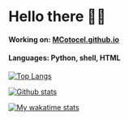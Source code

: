 # Hello there 👋🏻

#### Working on: [MCotocel.github.io](https://MCotocel.github.io)
#### Languages: Python, shell, HTML

[![Top Langs](https://github-readme-stats.vercel.app/api/top-langs/?username=MCotocel&langs_count=15)](https://github.com/MCotocel/github-readme-stats&langs_count=15)

[![Github stats](https://github-readme-stats.vercel.app/api?username=MCotocel&show_icons=true)](https://github.com/MCotocel/github-readme-stats&show_icons=true)

[![My wakatime stats](https://github-readme-stats.vercel.app/api/wakatime?username=12_Seconds)](https://github.com/MCotocel/github-readme-stats)
